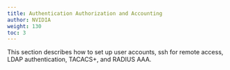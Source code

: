 ```yaml
---
title: Authentication Authorization and Accounting
author: NVIDIA
weight: 130
toc: 3
---
```

This section describes how to set up user accounts, ssh for remote access, LDAP authentication, TACACS+, and RADIUS AAA.
